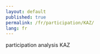 ```yaml
---
layout: default
published: true
permalink: /fr/participation/KAZ/
lang: fr
---
```


participation analysis KAZ
